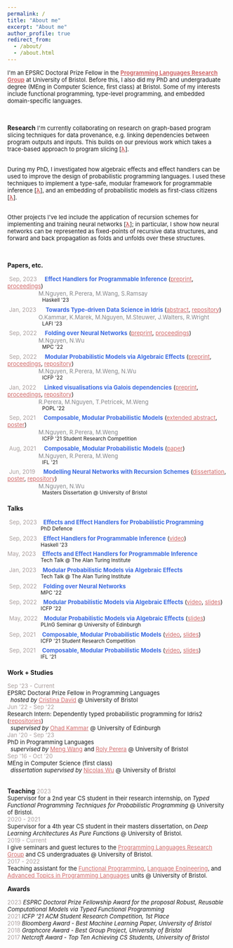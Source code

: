 ```yaml
---
permalink: /
title: "About me"
excerpt: "About me"
author_profile: true
redirect_from:
  - /about/
  - /about.html
---
```



<font size="2"> I'm an EPSRC Doctoral Prize Fellow in the <b><a style="color:#d16969" href="https://bristolpl.github.io/">Programming Languages Research Group</a></b> at University of Bristol. Before this, I also did my PhD and undergraduate degree (MEng in Computer Science, first class) at Bristol. Some of my interests include functional programming, type-level programming, and embedded domain-specific languages.

</font>
<br>

**Research**
<font size="2"> I'm currently collaborating on research on graph-based program slicing techniques for data provenance, e.g. linking dependencies between program outputs and inputs. This builds on our previous work which takes a trace-based approach to program slicing [<b><a style="color:#d16969" href="https://dl.acm.org/doi/pdf/10.1145/3498668">λ</a></b>].
<br><br>

During my PhD, I investigated how algebraic effects and effect handlers can be used to improve the design of probabilistic programming languages. I used these techniques to implement a type-safe, modular framework for programmable inference [<b><a style="color:#d16969" href="https://min-nguyen.github.io/files/papers/haskell23.pdf">λ</a></b>], and an embedding of probabilistic models as first-class citizens [<b><a style="color:#d16969"  href="https://dl.acm.org/doi/pdf/10.1145/3547635">λ</a></b>]. <br><br>
<!-- This is implemented as an eDSL called <a href="https://github.com/min-nguyen/wasabaye">Wasabaye</a> in Haskell. <br> <br> -->

Other projects I've led include the application of recursion schemes for implementing and training neural networks [<b><a style="color:#d16969"  href="https://link.springer.com/chapter/10.1007/978-3-031-16912-0_5">λ</a></b>]; in particular, I show how neural networks can be represented as fixed-points of recursive data structures, and forward and back propagation as folds and unfolds over these structures.
<!-- This is implemented as an eDSL called <a href="https://github.com/min-nguyen/catana">Catana</a> in Haskell. -->
</font> <br>


**Papers, etc.**

 <font size="2px"><span style="color:#AA9E9D">Sep, 2023</span>     <b><span style="color:#3C6BE4"> Effect Handlers for Programmable Inference </span></b> (<a style="color:#d16969" href="https://arxiv.org/abs/2303.01328">preprint</a>, <a style="color:#d16969" href="https://min-nguyen.github.io/files/papers/haskell23.pdf">proceedings</a>) </font><br>
 <span style="color:#85868B">                 <font size="2">M.Nguyen, R.Perera, M.Wang, S.Ramsay</font> </span><br>
 <sup>                       Haskell '23</sup><br>
 <font size="2px"><span style="color:#AA9E9D">Jan, 2023</span>      <b><span style="color:#3C6BE4"> Towards
Type-driven Data Science in Idris </span></b>  (<a style="color:#d16969" href="https://min-nguyen.github.io/files/papers/lafi23-abstract.pdf">abstract</a>, <a style="color:#d16969" href="https://github.com/idris-bayes">repository</a>) </font><br>
 <span style="color:#85868B">                 <font size="2">O.Kammar, K.Marek, M.Nguyen, M.Steuwer, J.Walters, R.Wright </font> </span><br>
 <sup>                       LAFI '23</sup><br>
 <font size="2px"><span style="color:#AA9E9D">Sep, 2022</span>      <b><span style="color:#3C6BE4">Folding over Neural Networks</span></b> (<a style="color:#d16969"  href="https://arxiv.org/pdf/2207.01090.pdf">preprint</a>, <a style="color:#d16969" href="https://link.springer.com/chapter/10.1007/978-3-031-16912-0_5">proceedings</a>) </font><br>
 <span style="color:#85868B">                 <font size="2">M.Nguyen, N.Wu </font> </span><br>
 <sup>                       MPC '22</sup><br>
 <font size="2px"><span style="color:#AA9E9D">Sep, 2022</span>      <b><span style="color:#3C6BE4">Modular Probabilistic Models via Algebraic Effects</span></b> (<a style="color:#d16969" href="https://arxiv.org/pdf/2203.04608.pdf">preprint</a>, <a style="color:#d16969"  href="https://dl.acm.org/doi/pdf/10.1145/3547635">proceedings</a>, <a style="color:#d16969" href="https://github.com/min-nguyen/prob-fx">repository</a>) </font><br>
 <span style="color:#85868B">                 <font size="2">M.Nguyen, R.Perera, M.Weng, N.Wu </font> </span><br>
 <sup>                       ICFP '22</sup><br>
 <font size="2px"><span style="color:#AA9E9D">Jan, 2022</span>      <b><span style="color:#3C6BE4">Linked visualisations via Galois dependencies</span></b> (<a style="color:#d16969" href="https://arxiv.org/pdf/2109.00445.pdf">preprint</a>, <a style="color:#d16969" href="https://dl.acm.org/doi/pdf/10.1145/3498668">proceedings</a>, <a style="color:#d16969" href="https://github.com/explorable-viz/fluid">repository</a>) </font><br>
 <span style="color:#85868B">                 <font size="2">R.Perera, M.Nguyen, T.Petricek, M.Weng </font> </span><br>
 <sup>                       POPL '22</sup><br>
 <font size="2"><span style="color:#AA9E9D">Sep, 2021</span>      <b><span style="color:#3C6BE4">Composable, Modular Probabilistic Models</span></b> (<a style="color:#d16969" href="https://min-nguyen.github.io/files/papers/icfp21-abstract.pdf">extended abstract</a>, <a style="color:#d16969" href="https://min-nguyen.github.io/files/papers/icfp21-poster.pdf">poster</a>) </font><br>
 <span style="color:#85868B">                 <font size="2">M.Nguyen, R.Perera, M.Weng </font> </span><br>
 <sup>                       ICFP '21 Student Research Competition</sup><br>
 <font size="2"><span style="color:#AA9E9D">Aug, 2021</span>      <b><span style="color:#3C6BE4">Composable, Modular Probabilistic Models</span></b> (<a style="color:#d16969" href="https://ifl21.cs.ru.nl/Program?action=download&upname=IFL21_Nguyen.pdf">paper</a>) </font><br>
 <span style="color:#85868B">                 <font size="2">M.Nguyen, R.Perera, M.Weng </font> </span><br>
 <sup>                       IFL '21</sup><br>
 <font size="2"><span style="color:#AA9E9D">Jun, 2019</span>      <b><span style="color:#3C6BE4">Modelling Neural Networks with Recursion Schemes</span></b> (<a style="color:#d16969" href="https://min-nguyen.github.io/files/papers/modelling-nns-with-recursion-schemes.pdf">dissertation</a>, <a style="color:#d16969" href="https://min-nguyen.github.io/files/papers/masters-thesis-poster.pdf">poster</a>, <a style="color:#d16969"  href="https://github.com/min-nguyen/catana">repository</a>) </font><br>
 <span style="color:#85868B">                 <font size="2">M.Nguyen, N.Wu </font> </span><br>
 <sup>                       Masters Dissertation @ University of Bristol</sup>

**Talks**

 <font size="2"><span style="color:#AA9E9D">Sep, 2023</span>     <b><span  style="color:#3C6BE4">Effects and Effect Handlers for Probabilistic Programming</span></b>  <br></font>
 <sup>                      PhD Defence</sup><br>
 <font size="2"><span style="color:#AA9E9D">Sep, 2023</span>     <b><span  style="color:#3C6BE4">Effect Handlers for Programmable Inference</span></b>  (<a style="color:#d16969" href="https://youtu.be/c6QAjzunnf8?t=11026">video</a>) <br></font>
 <sup>                      Haskell '23</sup><br> <!-- don't insert new line here. bloody html. --> <font size="2"><span style="color:#AA9E9D">May, 2023</span>     <b><span  style="color:#3C6BE4">Effects and Effect Handlers for Programmable Inference</span></b>   <br></font>
 <sup>                      Tech Talk @ The Alan Turing Institute</sup><br>
 <font size="2"><span style="color:#AA9E9D">Jan, 2023</span>     <b><span  style="color:#3C6BE4">Modular Probabilistic Models via Algebraic Effects</span></b>   <br></font>
 <sup>                      Tech Talk @ The Alan Turing Institute</sup><br>
 <font size="2"><span style="color:#AA9E9D">Sep, 2022</span>     <b><span  style="color:#3C6BE4">Folding over Neural Networks</span></b>   <br></font>
 <sup>                      MPC '22</sup><br>
 <font size="2"><span style="color:#AA9E9D">Sep, 2022</span>     <b><span  style="color:#3C6BE4">Modular Probabilistic Models via Algebraic Effects</span></b>  (<a style="color:#d16969" href="https://www.youtube.com/watch?v=xLgqx4DK49k">video</a>, <a style="color:#d16969" href="https://min-nguyen.github.io/files/talks/ICFP-22.pdf">slides</a>) <br></font>
 <sup>                      ICFP '22</sup><br>
 <font size="2"><span style="color:#AA9E9D">May, 2022</span>     <b><span  style="color:#3C6BE4">Modular Probabilistic Models via Algebraic Effects</span></b>  (<a style="color:#d16969" href="https://min-nguyen.github.io/files/talks/PLInG-22.pdf">slides</a>) <br></font>
 <sup>                      PLInG Seminar @ University of Edinburgh</sup><br>
 <font size="2"><span style="color:#AA9E9D">Sep, 2021</span>     <b><span  style="color:#3C6BE4">Composable, Modular Probabilistic Models</span></b>  (<a style="color:#d16969" href="https://www.youtube.com/watch?v=_ODExz59p6E">video</a>, <a style="color:#d16969" href="https://min-nguyen.github.io/files/slides/ICFP-21.pdf">slides</a>) <br></font>
 <sup>                      ICFP '21 Student Research Competition</sup><br>
 <font size="2"><span style="color:#AA9E9D">Sep, 2021</span>     <b><span  style="color:#3C6BE4">Composable, Modular Probabilistic Models</span></b>  (<a style="color:#d16969" href="https://youtu.be/hLxTULZXsUQ">video</a>, <a style="color:#d16969" href="https://min-nguyen.github.io/files/talks/IFL-21.pdf">slides</a>) <br></font>
 <sup>                      IFL '21</sup><br>

**Work + Studies**

<font size="2"><span style="color:#AA9E9D">Sep '23 - Current</span> <br>
EPSRC Doctoral Prize Fellow in Programming Languages <br>   <em> hosted by </em> <a style="color:#d16969" href="https://cristina-david.github.io/">Cristina David</a> @ University of Bristol <br></font>
<font size="2"><span style="color:#AA9E9D">Jun '22 - Sep '22</span> <br>
Research Intern: Dependently typed probabilistic programming for Idris2 (<a style="color:#d16969" href="https://github.com/idris-bayes">repositories</a>) <br>   <em> supervised by </em> <a style="color:#d16969" href="http://denotational.co.uk/">Ohad Kammar</a> @ University of Edinburgh <br></font>
<font size="2"><span style="color:#AA9E9D">Jan '20 - Sep '23</span> <br>
PhD in Programming Languages <br>   <em> supervised by </em> <a style="color:#d16969" href="https://mengwangoxf.github.io/">Meng Wang</a> and <a style="color:#d16969" href="https://www.turing.ac.uk/people/researchers/roly-perera">Roly Perera</a> @ University of Bristol <br></font>
<font size="2"><span style="color:#AA9E9D">Sep '16 - Oct '20</span> <br>
MEng in Computer Science (first class) <br>   <em> dissertation supervised by </em> <a style="color:#d16969" href="https://zenzike.com/">Nicolas Wu</a> @ University of Bristol <br></font> <br>

**Teaching**
<font size="2">
<span style="color:#AA9E9D">2023</span> <br>
Supervisor for a 2nd year CS student in their research internship, on <i>Typed Functional Programming Techniques for Probabilistic Programming</i> @ University of Bristol. <br>
<span style="color:#AA9E9D">2020 - 2021</span> <br>
Supervisor for a 4th year CS student in their masters dissertation, on <i>Deep Learning Architectures As Pure Functions</i> @ University of Bristol. <br>
<span style="color:#AA9E9D">2019 - Current</span> <br>
I give seminars and guest lectures to the <a style="color:#d16969" href="https://bristolpl.github.io/">Programming Languages Research Group</a> and CS undergraduates @ University of Bristol. <br>
<span style="color:#AA9E9D">2017 - 2022</span> <br>
Teaching assistant for the <a style="color:#d16969" href="https://www.bris.ac.uk/unit-programme-catalogue/UnitDetails.jsa?unitCode=COMS10016">Functional Programming</a>, <a style="color:#d16969" href="https://www.bris.ac.uk/unit-programme-catalogue/UnitDetails.jsa;jsessionid=4895129B4D3B9CE9252E3430588DFD92?ayrCode=17%2F18&unitCode=COMS22201">Language Engineering</a>, and <a style="color:#d16969" href="https://www.bristol.ac.uk/unit-programme-catalogue/UnitDetails.jsa;jsessionid=523DFF5AD0E44080C9EBAD20F58B9DAE?ayrCode=20%2F21&unitCode=COMSM0066">Advanced Topics in Programming Languages</a> units @ University of Bristol.
</font> <br>


<!-- **Other talks**

 <font size="2"><span style="color:#AA9E9D">Oct, 2021</span>     <span  style="color:#3C6BE4">Effects for Less - Alexis King</span> (<a href="https://min-nguyen.github.io/files/slides/effects-for-less">slides</a>, <a href="https://www.youtube.com/watch?v=0jI-AlWEwYI&t=1012s">original talk</a>) <br></font>
 <sup>                      Guest Lecture: Advanced Topics in PL @ University of Bristol</sup><br>
 <font size="2"><span style="color:#AA9E9D">Mar, 2021</span>     <span  style="color:#3C6BE4">Extensible Effects: An Alternative to Monad Transformers - Kiselyov, Oleg, et al.</span> (<a href="https://min-nguyen.github.io/files/slides/extensible-effects.pdf">slides</a>, <a href="https://legacy.cs.indiana.edu/~sabry/papers/exteff.pdf">original paper</a>) <br></font>
 <sup>                      PL Seminar @ University of Bristol</sup><br>
 <font size="2"><span style="color:#AA9E9D">Nov, 2020</span>     <span  style="color:#3C6BE4">First Class Type Families - Li-yao Xia</span> (<a href="https://github.com/min-nguyen/first-class-families/blob/main/FirstClassFamilies.hs">demo</a>, <a href="https://hackage.haskell.org/package/first-class-families">original library</a>) <br></font>
 <sup>                      PL Seminar @ University of Bristol</sup><br>
 <font size="2"><span style="color:#AA9E9D">Aug, 2020</span>     <span  style="color:#3C6BE4">A Theory of Changes for Higher-Order Languages - Cai, Yufei, et al.</span> (<a href="https://github.com/min-nguyen/first-class-families/blob/main/incremental-computation.pdf">slides</a>, <a href="https://inc-lc.github.io/resources/pldi14-ilc-author-final.pdf">original paper</a>) <br></font>
<sup>                      PL Seminar @ University of Bristol</sup><br> -->

**Awards**

<font size="2">
<span style="color:#AA9E9D">2023</span> <span><i>ESPRC Doctoral Prize Fellowship Award for the proposal Robust, Reusable Computational Models via Typed Functional Programming</i></span><br>
<span style="color:#AA9E9D">2021</span> <span><i>ICFP '21 ACM Student Research Competition, 1st Place</i></span><br>
<span style="color:#AA9E9D">2019</span> <span><i>Bloomberg Award - Best Machine Learning Paper, University of Bristol</i></span><br>
<span style="color:#AA9E9D">2018</span> <span><i>Graphcore Award - Best Group Project, University of Bristol</i></span><br>
<span style="color:#AA9E9D">2017</span> <span><i>Netcraft Award - Top Ten Achieving CS Students, University of Bristol</i></span>
</font><br>


